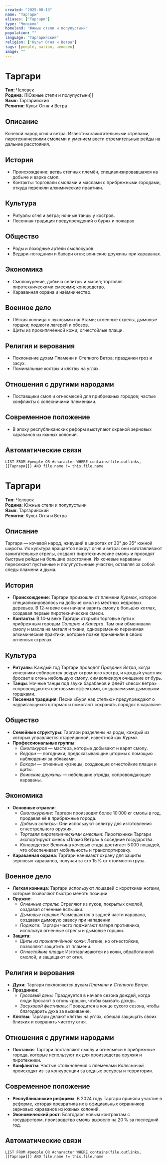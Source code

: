 ```yaml
---
created: "2025-08-13"
name: "Таргари"
aliases: ["Таргари"]
type: "Человек"
homeland: "Южные степи и полупустыни"
population: ""
language: "Таргарийский"
religion: ["Культ Огня и Ветра"]
tags: [people, nation, человек]
image: ""
---
```

# Таргари

**Тип:** Человек  
**Родина:** [[Южные степи и полупустыни]]  
**Язык:** Таргарийский  
**Религия:** Культ Огня и Ветра  

## Описание
Кочевой народ огня и ветра. Известны зажигательными стрелами, пиротехническими смолами и умением вести стремительные рейды на дальние расстояния.

## История
- Происхождение: ветвь степных племён, специализировавшаяся на добыче и варке смол.  
- Контакты: торговали смолами и маслами с прибрежными городами, откуда переняли алхимические практики.

## Культура
- Ритуалы огня и ветра; ночные танцы у костров.  
- Песенная традиция предупреждений о бурях и пожарах.

## Общество
- Роды и походные артели смолокуров.  
- Ведари-погодники и бахари огня; воинские дружины при караванах.

## Экономика
- Смолокурение, добыча селитры и масел; торговля пиротехническими смесями; коневодство.  
- Караванная охрана и наёмничество.

## Военное дело
- Лёгкая конница с луковыми налётами; огненные стрелы, дымовые горшки; поджоги лагерей и обозов.  
- Щиты из прокипячённой кожи; огнестойлые плащи.

## Религия и верования
- Поклонение духам Пламени и Степного Ветра; праздники гроз и засух.  
- Поминальные костры и клятвы на углях.

## Отношения с другими народами
- Поставщики смол и огнесмесей для прибрежных городов; частые конфликты с колесничими племенами.

## Современное положение
- В эпоху республиканских реформ выступают охраной зерновых караванов из южных колоний.

## Автоматические связи
```dataview
LIST FROM #people OR #character WHERE contains(file.outlinks, [[Таргари]]) AND file.name != this.file.name
```



# Таргари

**Тип**: Человек  
**Родина**: Южные степи и полупустыни  
**Язык**: Таргарийский  
**Религия**: Культ Огня и Ветра  

## Описание
Таргари — кочевой народ, живущий в широтах от 30° до 35° южной широты. Их культура вращается вокруг огня и ветра: они изготавливают зажигательные стрелы, создают пиротехнические смолы и проводят быстрые рейды на большие расстояния. Их кочевые караваны пересекают пустынные и полупустынные участки, оставляя за собой следы пламени и дыма.

## История
- **Происхождение**: Таргари произошли от племени *Курмок*, которое специализировалось на добыче смол из местных кедровых деревьев. В 12‑м веке они начали варить смолу в больших котлах, создавая первые пиротехнические смеси.  
- **Контакты**: В 14‑м веке Таргари открыли торговые пути к прибрежным городам *Соларис* и *Каперта*. Там они обменивали смолу и масла на металл и ткани, одновременно перенимая алхимические практики, которые позже применили в своих огненных стрелах.  

## Культура
- **Ритуалы**: Каждый год Таргари проводят *Праздник Ветра*, когда кочевники собираются вокруг огромного костра, и каждый участник бросает в огонь небольшую смолу, символизируя очищение от бурь.  
- **Танцы**: Ночные танцы под звуки барабанов и флейт «песок ветра» сопровождаются световыми эффектами, создаваемыми дымовыми горшками.  
- **Песенная традиция**: Песни «Буря над степью» предупреждают о надвигающихся штормах и помогают сохранять порядок в караване.  

## Общество
- **Семейные структуры**: Таргари разделены на роды, каждый из которых управляется старейшиной, известной как *Курма*.  
- **Профессиональные группы**:  
  - *Смолокуров* — мастера, которые добывают и варят смолу.  
  - *Ведари* — погодники, предсказывающие штормы с помощью наблюдения за облаками.  
  - *Бахари* — огненные кузнецы, создающие огнестойкие плащи и щиты.  
  - *Воинские дружины* — небольшие отряды, сопровождающие караваны.  

## Экономика
- **Основные отрасли**:  
  - *Смолокурение*: Таргари производят более 10 000 кг смолы в год, продавая её в прибрежные города.  
  - *Добыча селитры*: Они используют селитру для изготовления огнестрельного оружия.  
  - *Торговля пиротехническими смесями*: Пиротехники Таргари экспортируют смесь «Пламя Ветра» в соседние государства.  
  - *Коневодство*: Величина кочевых стада достигает 5 000 лошадей, что обеспечивает мобильность и транспортировку.  
- **Караванная охрана**: Таргари нанимают охрану для защиты зерновых караванов, получая за это 15 % от стоимости груза.  

## Военное дело
- **Легкая конница**: Таргари используют лошадей с короткими ногами, которые позволяют быстро менять позиции.  
- **Оружие**:  
  - *Огненные стрелы*: Стреляют из луков, покрытых смолой, создавая огненные вспышки.  
  - *Дымовые горшки*: Размещаются в задней части каравана, создавая дымовую завесу при нападении.  
  - *Поджоги*: Таргари часто поджигают лагеря противника, используя огненные стрелы и дымовые горшки.  
- **Защита**:  
  - *Щиты из прокипячённой кожи*: Легкие, но огнестойкие, позволяют защитить от пламени.  
  - *Огнестойкие плащи*: Изготавливаются из кожи, обработанной смолой, и защищают от огня.  

## Религия и верования
- **Духи**: Таргари поклоняются духам *Пламени* и *Степного Ветра*.  
- **Праздники**:  
  - *Грозовый день*: Празднуется в начале сезона дождей, когда люди бросают в огонь крошки, чтобы вызвать дождь.  
  - *Засуховой фестиваль*: Проводится в конце сухого сезона, чтобы благодарить духа за выживание.  
- **Клятвы**: Таргари делают клятвы на углях, обещая защищать своих близких и сохранять чистоту огня.  

## Отношения с другими народами
- **Поставки**: Таргари поставляют смолу и огнесмеси в прибрежные города, которые используют их для производства оружия и пиротехники.  
- **Конфликты**: Частые столкновения с племенами *Колесничий* происходят из-за конкуренции за водные ресурсы и территории.  

## Современное положение
- **Республиканские реформы**: В 2024 году Таргари приняли участие в реформе, которая превратила их в официальных охранников зерновых караванов из южных колоний.  
- **Экономический рост**: Благодаря новым контрактам с государством, производство смолы выросло на 20 % за последний год.  

## Автоматические связи
```dataview
LIST FROM #people OR #character WHERE contains(file.outlinks, [[Таргари]]) AND file.name != this.file.name
```

